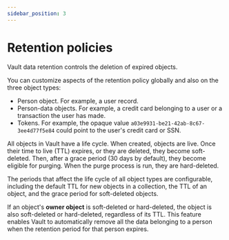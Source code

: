 ```yaml
---
sidebar_position: 3
---
```


# Retention policies

Vault data retention controls the deletion of expired objects.

You can customize aspects of the retention policy globally and also on the three object types:
* Person object. For example, a user record. 
* Person-data objects. For example, a credit card belonging to a user or a transaction the user has made.
* Tokens. For example, the opaque value `a03e9931-be21-42ab-8c67-3ee4d77f5e84` could point to the user's credit card or SSN.

All objects in Vault have a life cycle. When created, objects are live. Once their time to live (TTL) expires, or they are deleted, they become soft-deleted. Then, after a grace period (30 days by default), they become eligible for purging. When the purge process is run, they are hard-deleted.

The periods that affect the life cycle of all object types are configurable, including the default TTL for new objects in a collection, the TTL of an object, and the grace period for soft-deleted objects.

If an object's **owner object** is soft-deleted or hard-deleted, the object is also soft-deleted or hard-deleted, regardless of its TTL. This feature enables Vault to automatically remove all the data belonging to a person when the retention period for that person expires.


